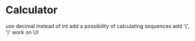 # Calculator

use decimal instead of int 
add a possibility of calculating sequences
add '(', ')'
work on UI
